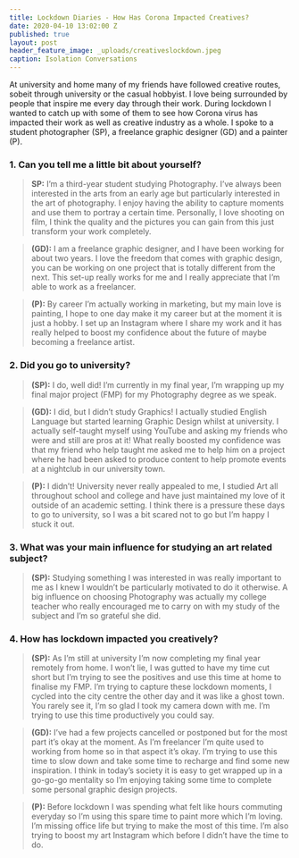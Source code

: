```yaml
---
title: Lockdown Diaries - How Has Corona Impacted Creatives?
date: 2020-04-10 13:02:00 Z
published: true
layout: post
header_feature_image: _uploads/creativeslockdown.jpeg
caption: Isolation Conversations
---
```

At university and home many of my friends have followed creative routes, sobeit through university or the casual hobbyist. I love being surrounded by people that inspire me every day through their work. During lockdown I wanted to catch up with some of them to see how Corona virus has impacted their work as well as creative industry as a whole. I spoke to a student photographer (SP), a freelance graphic designer (GD) and a painter (P).

### 1.	Can you tell me a little bit about yourself?
>  **SP:** I’m a third-year student studying Photography. I’ve always been interested in the arts from an early age but particularly interested in the art of photography. I enjoy having the ability to capture moments and use them to portray a certain time. Personally, I love shooting on film, I think the quality and the pictures you can gain from this just transform your work completely.

>**(GD):** I am a freelance graphic designer, and I have been working for about two years. I love the freedom that comes with graphic design, you can be working on one project that is totally different from the next. This set-up really works for me and I really appreciate that I’m able to work as a freelancer.

>**(P):** By career I’m actually working in marketing, but my main love is painting, I hope to one day make it my career but at the moment it is just a hobby. I set up an Instagram where I share my work and it has really helped to boost my confidence about the future of maybe becoming a freelance artist.

### 2.	Did you go to university?

>**(SP):** I do, well did! I’m currently in my final year, I’m wrapping up my final major project (FMP) for my Photography degree as we speak.

>**(GD):**  I did, but I didn’t study Graphics! I actually studied English Language but started learning Graphic Design whilst at university. I actually self-taught myself using YouTube and asking my friends who were and still are pros at it! What really boosted my confidence was that my friend who help taught me asked me to help him on a project where he had been asked to produce content to help promote events at a nightclub in our university town.   

>**(P):** I didn’t! University never really appealed to me, I studied Art all throughout school and college and have just maintained my love of it outside of an academic setting. I think there is a pressure these days to go to university, so I was a bit scared not to go but I’m happy I stuck it out.

### 3.	What was your main influence for studying an art related subject?

>**(SP):** Studying something I was interested in was really important to me as I knew I wouldn’t be particularly motivated to do it otherwise. A big influence on choosing Photography was actually my college teacher who really encouraged me to carry on with my study of the subject and I’m so grateful she did.

### 4.	How has lockdown impacted you creatively?

>**(SP):** As I’m still at university I’m now completing my final year remotely from home. I won’t lie, I was gutted to have my time cut short but I’m trying to see the positives and use this time at home to finalise my FMP. I’m trying to capture these lockdown moments, I cycled into the city centre the other day and it was like a ghost town. You rarely see it, I’m so glad I took my camera down with me. I’m trying to use this time productively you could say.

>**(GD):** I’ve had a few projects cancelled or postponed but for the most part it’s okay at the moment. As I’m freelancer I’m quite used to working from home so in that aspect it’s okay. I’m trying to use this time to slow down and take some time to recharge and find some new inspiration. I think in today’s society it is easy to get wrapped up in a go-go-go mentality so I’m enjoying taking some time to complete some personal graphic design projects.  

>**(P):** Before lockdown I was spending what felt like hours commuting everyday so I’m using this spare time to paint more which I’m loving. I’m missing office life but trying to make the most of this time. I’m also trying to boost my art Instagram which before I didn’t have the time to do.   
